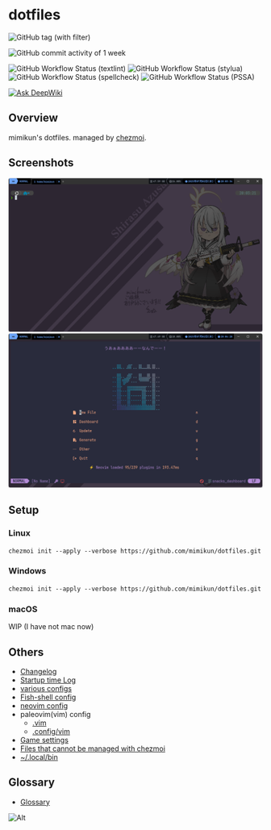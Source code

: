 # dotfiles

![GitHub tag (with filter)](https://img.shields.io/github/v/tag/mimikun/dotfiles)

![GitHub commit activity of 1 week](https://img.shields.io/github/commit-activity/w/mimikun/dotfiles)

![GitHub Workflow Status (textlint)](https://img.shields.io/github/actions/workflow/status/mimikun/dotfiles/textlint.yml?label=textlint)
![GitHub Workflow Status (stylua)](https://img.shields.io/github/actions/workflow/status/mimikun/dotfiles/stylua-lint.yml?label=stylua)
![GitHub Workflow Status (spellcheck)](https://img.shields.io/github/actions/workflow/status/mimikun/dotfiles/spell-check.yml?label=SpellCheck)
![GitHub Workflow Status (PSSA)](https://img.shields.io/github/actions/workflow/status/mimikun/dotfiles/script-analyze.yml?label=PSSA)

[![Ask DeepWiki](https://deepwiki.com/badge.svg)](https://deepwiki.com/mimikun/dotfiles)

## Overview

mimikun's dotfiles. managed by [chezmoi](https://www.chezmoi.io/).

## Screenshots

![my terminal](assets/images/terminal.png)
![my neovim dashboard](assets/images/neovim-dashboard.png)

## Setup

### Linux

```shell
chezmoi init --apply --verbose https://github.com/mimikun/dotfiles.git
```

### Windows

```shell
chezmoi init --apply --verbose https://github.com/mimikun/dotfiles.git
```

### macOS

WIP (I have not mac now)

## Others

- [Changelog](CHANGELOG.md)
- [Startup time Log](STARTUPTIME.md)
- [various configs](dot_config/README.md)
- [Fish-shell config](dot_config/fish/README.md)
- [neovim config](dot_config/nvim/README.md)
- paleovim(vim) config
  - [.vim](dot_vim/README.md)
  - [.config/vim](dot_config/vim/README.md)
- [Game settings](game_settings/README.md)
- [Files that cannot be managed with chezmoi](misc/README.md)
- [~/.local/bin](private_dot_local/bin/README.md)

## Glossary

- [Glossary](docs/src/glossary.md)

![Alt](https://repobeats.axiom.co/api/embed/b273effbcaf8fb062bc44b4a00b7b64b5ec1beba.svg "Repobeats analytics image")

